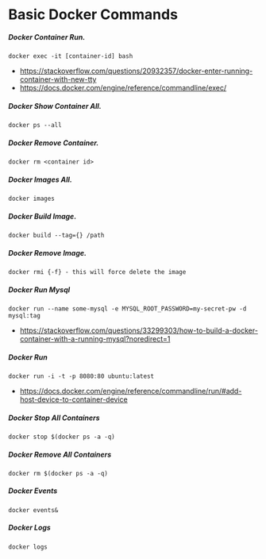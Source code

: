 # Basic Docker Commands

##### Docker Container Run.
```
docker exec -it [container-id] bash
``` 

* https://stackoverflow.com/questions/20932357/docker-enter-running-container-with-new-tty
* https://docs.docker.com/engine/reference/commandline/exec/

##### Docker Show Container All.
```
docker ps --all
```

##### Docker Remove Container.
```
docker rm <container id>
```

##### Docker Images All.
```
docker images
```

##### Docker Build Image.    
```
docker build --tag={} /path
```

##### Docker Remove Image.    
```
docker rmi {-f} - this will force delete the image
```

##### Docker Run Mysql
```
docker run --name some-mysql -e MYSQL_ROOT_PASSWORD=my-secret-pw -d mysql:tag
```

* https://stackoverflow.com/questions/33299303/how-to-build-a-docker-container-with-a-running-mysql?noredirect=1

##### Docker Run
```
docker run -i -t -p 8080:80 ubuntu:latest
```

* https://docs.docker.com/engine/reference/commandline/run/#add-host-device-to-container-device

##### Docker Stop All Containers
```
docker stop $(docker ps -a -q)
```

##### Docker Remove All Containers
```
docker rm $(docker ps -a -q)
```

##### Docker Events
```
docker events&
```

##### Docker Logs
```
docker logs
```
